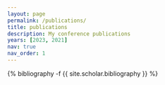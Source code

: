 ```yaml
---
layout: page
permalink: /publications/
title: publications
description: My conference publications
years: [2023, 2021]
nav: true
nav_order: 1
---
```

<!-- _pages/publications.md -->
<div class="publications">

{% bibliography -f {{ site.scholar.bibliography }} %}

</div>
